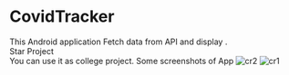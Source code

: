 
# CovidTracker

This Android application Fetch data from API and display .<br>
Star Project <br>
You can use it as college project.
Some screenshots of App
![cr2](https://user-images.githubusercontent.com/62320661/117954710-e82f0900-b334-11eb-9677-f4ed0ccc58d9.jpg)
![cr1](https://user-images.githubusercontent.com/62320661/117954711-e9603600-b334-11eb-8dff-8cde5577b131.jpg)
